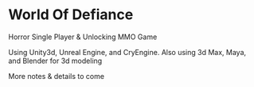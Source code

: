 # World Of Defiance
Horror Single Player &amp; Unlocking MMO Game

Using Unity3d, Unreal Engine, and CryEngine. Also using 3d Max, Maya, and Blender for 3d modeling

More notes & details to come

